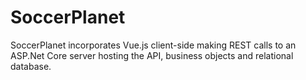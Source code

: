 # SoccerPlanet
SoccerPlanet incorporates Vue.js client-side making REST calls to an ASP.Net Core server hosting the API, business objects and relational database.

